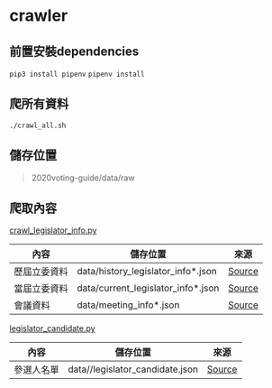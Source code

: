 # crawler

## 前置安裝dependencies

`pip3 install pipenv`
`pipenv install`

## 爬所有資料

`./crawl_all.sh`

## 儲存位置

> 2020voting-guide/data/raw

## 爬取內容

[crawl_legislator_info.py](crawl_legislator_info.py)

內容        | 儲存位置                                 | 來源
-----------|-----------------------------------------|---------------------------------------------------
歷屆立委資料 | data/history_legislator_info*.json      | [Source](https://data.ly.gov.tw/getds.action?id=16)
當屆立委資料 | data/current_legislator_info*.json      | [Source](https://data.ly.gov.tw/getds.action?id=9)
會議資料    | data/meeting_info*.json                 | [Source](https://data.ly.gov.tw/getds.action?id=42)

[legislator_candidate.py](legislator_candidate.py)

內容        | 儲存位置                                 | 來源
-----------|-----------------------------------------|---------------------------------------------------
參選人名單   | data//legislator_candidate.json         | [Source](https://zh.wikipedia.org/wiki/2020年中華民國立法委員選舉#區域暨原住民選舉_2)
